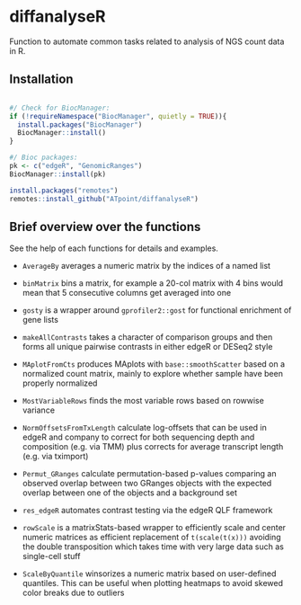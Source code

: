 # diffanalyseR

Function to automate common tasks related to analysis of NGS count data in R.

## Installation

```r

#/ Check for BiocManager:
if (!requireNamespace("BiocManager", quietly = TRUE)){
  install.packages("BiocManager")
  BiocManager::install()
}

#/ Bioc packages:
pk <- c("edgeR", "GenomicRanges")
BiocManager::install(pk)

install.packages("remotes")
remotes::install_github("ATpoint/diffanalyseR")

```

## Brief overview over the functions

See the help of each functions for details and examples.  

- `AverageBy` averages a numeric matrix by the indices of a named list  

- `binMatrix` bins a matrix, for example a 20-col matrix with 4 bins would mean that 5 consecutive columns get averaged into one  

- `gosty` is a wrapper around `gprofiler2::gost` for functional enrichment of gene lists  

- `makeAllContrasts` takes a character of comparison groups and then forms all unique pairwise contrasts in either edgeR or DESeq2 style  

- `MAplotFromCts` produces MAplots with `base::smoothScatter` based on a normalized count matrix, mainly to explore whether sample have been properly normalized  

- `MostVariableRows` finds the most variable rows based on rowwise variance  

- `NormOffsetsFromTxLength` calculate log-offsets that can be used in edgeR and company to correct for both sequencing depth and composition (e.g. via TMM) plus corrects for average transcript length (e.g. via tximport)  

- `Permut_GRanges` calculate permutation-based p-values comparing an observed overlap between two GRanges objects with the expected overlap between one of the objects and a background set  

- `res_edgeR` automates contrast testing via the edgeR QLF framework  

- `rowScale` is a matrixStats-based wrapper to efficiently scale and center numeric matrices as efficient replacement of `t(scale(t(x)))` avoiding the double transposition which takes time with very large data such as single-cell stuff   

- `ScaleByQuantile` winsorizes a numeric matrix based on user-defined quantiles. This can be useful when plotting heatmaps to avoid skewed color breaks due to outliers  